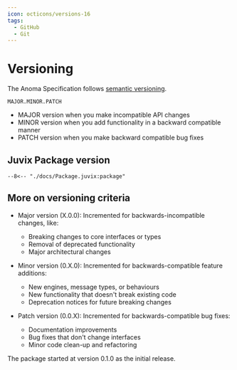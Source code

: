 ```yaml
---
icon: octicons/versions-16
tags:
  - GitHub
  - Git
---
```


# Versioning

The Anoma Specification follows [semantic versioning](https://semver.org/).

```
MAJOR.MINOR.PATCH
```

- MAJOR version when you make incompatible API changes
- MINOR version when you add functionality in a backward compatible manner
- PATCH version when you make backward compatible bug fixes

## Juvix Package version

```
--8<-- "./docs/Package.juvix:package"
```

## More on versioning criteria

- Major version (X.0.0): Incremented for backwards-incompatible changes, like:

    - Breaking changes to core interfaces or types
    - Removal of deprecated functionality
    - Major architectural changes

- Minor version (0.X.0): Incremented for backwards-compatible feature additions:

    - New engines, message types, or behaviours
    - New functionality that doesn't break existing code
    - Deprecation notices for future breaking changes

- Patch version (0.0.X): Incremented for backwards-compatible bug fixes:

    - Documentation improvements
    - Bug fixes that don't change interfaces
    - Minor code clean-up and refactoring



The package started at version 0.1.0 as the initial release.